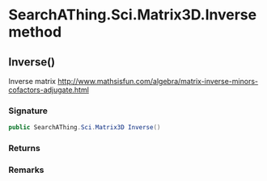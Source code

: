 # SearchAThing.Sci.Matrix3D.Inverse method
## Inverse()
Inverse matrix
            http://www.mathsisfun.com/algebra/matrix-inverse-minors-cofactors-adjugate.html

### Signature
```csharp
public SearchAThing.Sci.Matrix3D Inverse()
```
### Returns

### Remarks

